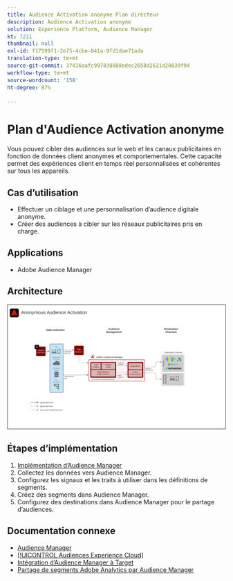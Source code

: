 ```yaml
---
title: Audience Activation anonyme Plan directeur
description: Audience Activation anonyme
solution: Experience Platform, Audience Manager
kt: 7211
thumbnail: null
exl-id: f17599f1-2e75-4cbe-841a-9fd1dae71ada
translation-type: tm+mt
source-git-commit: 37416aafc997838888edec2658d2621d20839f94
workflow-type: tm+mt
source-wordcount: '158'
ht-degree: 87%

---
```


# Plan d&#39;Audience Activation anonyme

Vous pouvez cibler des audiences sur le web et les canaux publicitaires en fonction de données client anonymes et comportementales. Cette capacité permet des expériences client en temps réel personnalisées et cohérentes sur tous les appareils.

## Cas d’utilisation

* Effectuer un ciblage et une personnalisation d’audience digitale anonyme.
* Créer des audiences à cibler sur les réseaux publicitaires pris en charge.

## Applications

* Adobe Audience Manager

## Architecture

<img src="assets/aam.svg" alt="Architecture de référence du plan directeur des Audiences Activation anonymes" style="border:1px solid #4a4a4a" />

## Étapes d’implémentation

<!-- These steps should link to help. -->

1. [Implémentation d’Audience Manager](https://experienceleague.corp.adobe.com/docs/audience-manager/user-guide/implementation-integration-guides/implement-audience-manager.html?lang=en#implementation-integration-guides)
1. Collectez les données vers Audience Manager.
1. Configurez les signaux et les traits à utiliser dans les définitions de segments.
1. Créez des segments dans Audience Manager.
1. Configurez des destinations dans Audience Manager pour le partage d’audiences.

## Documentation connexe

* [Audience Manager](https://experienceleague.adobe.com/docs/audience-manager.html?lang=fr)
* [[!UICONTROL Audiences Experience Cloud]](https://experienceleague.adobe.com/docs/core-services/interface/audiences/audience-library.html?lang=fr)
* [Intégration d’Audience Manager à Target](https://experienceleague.adobe.com/docs/audience-manager/user-guide/implementation-integration-guides/integration-other-solutions/aam-target-integration.html?lang=fr)
* [Partage de segments Adobe Analytics par Audience Manager](https://experienceleague.adobe.com/docs/analytics/components/segmentation/segmentation-workflow/seg-publish.html?lang=fr)
